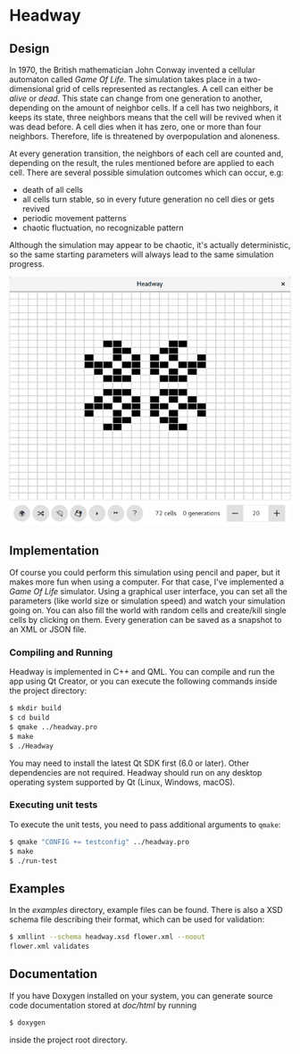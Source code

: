 # Headway

## Design

In 1970, the British mathematician John Conway invented a cellular automaton called *Game Of Life*. The simulation takes place in a two-dimensional grid of cells represented as rectangles. A cell can either be *alive* or *dead*. This state can change from one generation to another, depending on the amount of neighbor cells. If a cell has two neighbors, it keeps its state, three neighbors means that the cell will be revived when it was dead before. A cell dies when it has zero, one or more than four neighbors. Therefore, life is threatened by overpopulation and aloneness.

At every generation transition, the neighbors of each cell are counted and, depending on the result, the rules mentioned before are applied to each cell. There are several possible simulation outcomes which can occur, e.g:

- death of all cells
- all cells turn stable, so in every future generation no cell dies or gets revived
- periodic movement patterns
- chaotic fluctuation, no recognizable pattern

Although the simulation may appear to be chaotic, it's actually deterministic, so the same starting parameters will always lead to the same simulation progress.

![Headway Screenshot](screenshot.png?raw=true)

## Implementation

Of course you could perform this simulation using pencil and paper, but it makes more fun when using a computer. For that case, I've implemented a *Game Of Life* simulator. Using a graphical user interface, you can set all the parameters (like world size or simulation speed) and watch your simulation going on. You can also fill the world with random cells and create/kill single cells by clicking on them. Every generation can be saved as a snapshot to an XML or JSON file.

### Compiling and Running

Headway is implemented in C++ and QML. You can compile and run the app using Qt Creator, or you can execute the following commands inside the project directory:

```bash
$ mkdir build
$ cd build
$ qmake ../headway.pro
$ make
$ ./Headway
```

You may need to install the latest Qt SDK first (6.0 or later). Other dependencies are not required. Headway should run on any desktop operating system supported by Qt (Linux, Windows, macOS).

### Executing unit tests

To execute the unit tests, you need to pass additional arguments to `qmake`:

```bash
$ qmake "CONFIG += testconfig" ../headway.pro
$ make
$ ./run-test
```

## Examples

In the *examples* directory, example files can be found. There is also a XSD schema file describing their format, which can be used for validation:

```bash
$ xmllint --schema headway.xsd flower.xml --noout
flower.xml validates
```

## Documentation

If you have Doxygen installed on your system, you can generate source code documentation stored at *doc/html* by running

```bash
$ doxygen
```

inside the project root directory.
